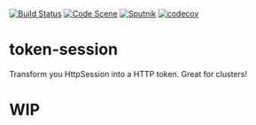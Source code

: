 [![Build Status](https://travis-ci.com/erdanielli/token-session.svg?branch=master)](https://travis-ci.com/erdanielli/token-session)
[![Code Scene](https://img.shields.io/badge/codescene-analyzed-brightgreen.svg)](https://codescene.io/projects/4021/jobs/latest-successful/results)
[![Sputnik](https://sputnik.ci/conf/badge)](https://sputnik.ci/app#/builds/erdanielli/token-session)
[![codecov](https://codecov.io/gh/erdanielli/token-session/branch/master/graph/badge.svg)](https://codecov.io/gh/erdanielli/token-session)

# token-session
Transform you HttpSession into a HTTP token. Great for clusters!

# WIP
